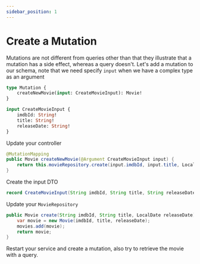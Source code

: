 ```yaml
---
sidebar_position: 1
---
```


# Create a Mutation

Mutations are not different from queries other than that they illustrate that 
a mutation has a side effect, whereas a query doesn't.
Let's add a mutation to our schema, note that we need specify `input` when we have a complex 
type as an argument

```graphql
type Mutation {
    createNewMovie(input: CreateMovieInput): Movie!
}

input CreateMovieInput {
    imdbId: String!
    title: String!
    releaseDate: String!
}
```
Update your controller
```java title="MovieController.java"
@MutationMapping
public Movie createNewMovie(@Argument CreateMovieInput input) {
    return this.movieRepository.create(input.imdbId, input.title, LocalDate.parse(input.releaseDate));
}
```

Create the input DTO
```java title="CreateMovieInput.java"
record CreateMovieInput(String imdbId, String title, String releaseDate) {}
```

Update your `MovieRepository`
```java title="MovieRepository.java"
public Movie create(String imdbId, String title, LocalDate releaseDate) {
    var movie = new Movie(imdbId, title, releaseDate);
    movies.add(movie);
    return movie;
} 
```

Restart your service and create a mutation, also try to retrieve the movie with a query.







